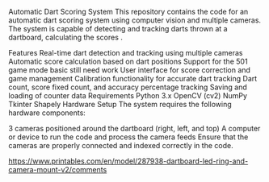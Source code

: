 Automatic Dart Scoring System
This repository contains the code for an automatic dart scoring system using computer vision and multiple cameras. The system is capable of detecting and tracking darts thrown at a dartboard, calculating the scores .

Features
Real-time dart detection and tracking using multiple cameras
Automatic score calculation based on dart positions
Support for the  501 game mode basic still need work 
User interface for score correction and game management
Calibration functionality for accurate dart tracking
Dart count, score fixed count, and accuracy percentage tracking
Saving and loading of counter data
Requirements
Python 3.x
OpenCV (cv2)
NumPy
Tkinter
Shapely
Hardware Setup
The system requires the following hardware components:

3 cameras positioned around the dartboard (right, left, and top)
A computer or device to run the code and process the camera feeds
Ensure that the cameras are properly connected and indexed correctly in the code.

https://www.printables.com/en/model/287938-dartboard-led-ring-and-camera-mount-v2/comments


